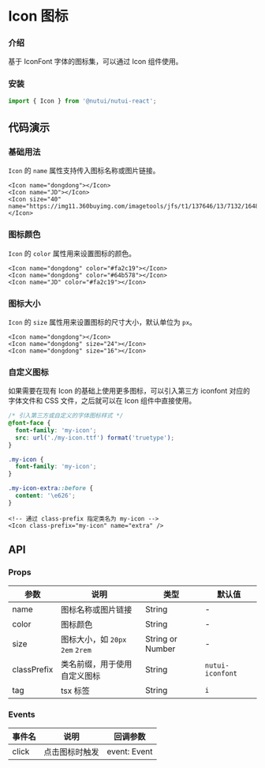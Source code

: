 # Icon 图标

### 介绍

基于 IconFont 字体的图标集，可以通过 Icon 组件使用。

### 安装

``` javascript
import { Icon } from '@nutui/nutui-react';
```

## 代码演示

### 基础用法

`Icon` 的 `name` 属性支持传入图标名称或图片链接。

```tsx
<Icon name="dongdong"></Icon>
<Icon name="JD"></Icon>
<Icon size="40"  name="https://img11.360buyimg.com/imagetools/jfs/t1/137646/13/7132/1648/5f4c748bE43da8ddd/a3f06d51dcae7b60.png"></Icon>
```

### 图标颜色

`Icon` 的 `color` 属性用来设置图标的颜色。

```tsx
<Icon name="dongdong" color="#fa2c19"></Icon>
<Icon name="dongdong" color="#64b578"></Icon>
<Icon name="JD" color="#fa2c19"></Icon>
```

### 图标大小

`Icon` 的 `size` 属性用来设置图标的尺寸大小，默认单位为 `px`。

```tsx
<Icon name="dongdong"></Icon>
<Icon name="dongdong" size="24"></Icon>
<Icon name="dongdong" size="16"></Icon>
```

### 自定义图标

如果需要在现有 Icon 的基础上使用更多图标，可以引入第三方 iconfont 对应的字体文件和 CSS 文件，之后就可以在 Icon 组件中直接使用。

```css
/* 引入第三方或自定义的字体图标样式 */
@font-face {
  font-family: 'my-icon';
  src: url('./my-icon.ttf') format('truetype');
}

.my-icon {
  font-family: 'my-icon';
}

.my-icon-extra::before {
  content: '\e626';
}
```

```tsx
<!-- 通过 class-prefix 指定类名为 my-icon -->
<Icon class-prefix="my-icon" name="extra" />
```

## API

### Props

| 参数         | 说明                             | 类型             | 默认值           |
|--------------|----------------------------------|------------------|------------------|
| name         | 图标名称或图片链接               | String           | -                |
| color        | 图标颜色                         | String           | -                |
| size         | 图标大小，如 `20px` `2em` `2rem` | String or Number | -                |
| classPrefix | 类名前缀，用于使用自定义图标     | String           | `nutui-iconfont` |
| tag          | tsx 标签                        | String           | `i`              |

### Events

| 事件名 | 说明           | 回调参数     |
|--------|----------------|--------------|
| click  | 点击图标时触发 | event: Event |

